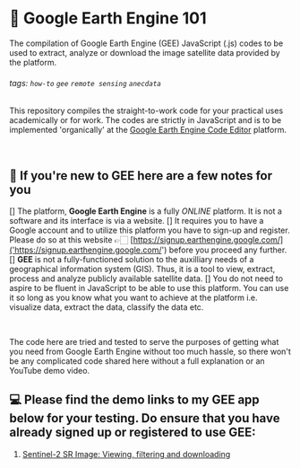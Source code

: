 # 🌱 Google Earth Engine 101
The compilation of Google Earth Engine (GEE) JavaScript (.js) codes to be used to extract, analyze or download the image satellite data provided by the platform.

###### tags: `how-to` `gee` `remote sensing` `anecdata`

This repository compiles the straight-to-work code for your practical uses academically or for work. The codes are strictly in JavaScript and is to be implemented 'organically' at the [Google Earth Engine Code Editor]('https://code.earthengine.google.com/') platform. 

</br>

## 🍵 If you're new to GEE here are a few notes for you
[] The platform, **Google Earth Engine** is a fully *ONLINE* platform. It is not a software and its interface is via a website.
[] It requires you to have a Google account and to utilize this platform you have to sign-up and register. Please do so at this website 👉🏻 [https://signup.earthengine.google.com/]('https://signup.earthengine.google.com/') before you proceed any further.
[] **GEE** is not a fully-functioned solution to the auxilliary needs of a geographical information system (GIS). Thus, it is a tool to view, extract, process and analyze publicly available satellite data. 
[] You do not need to aspire to be fluent in JavaScript to be able to use this platform. You can use it so long as you know what you want to achieve at the platform i.e. visualize data, extract the data, classify the data etc. 

</br>

The code here are tried and tested to serve the purposes of getting what you need from Google Earth Engine without too much hassle, so there won't be any complicated code shared here without a full explanation or an YouTube demo video. 

## 💻 Please find the demo links to my GEE app below for your testing. Do ensure that you have already signed up or registered to use GEE:
1. [Sentinel-2 SR Image: Viewing, filtering and downloading]('https://code.earthengine.google.com/8fc617a0f0e66344562eea93c7985e23?hideCode=true')

